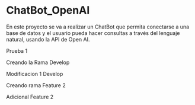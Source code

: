 # ChatBot_OpenAI

En este proyecto se va a realizar un ChatBot que permita conectarse a una base de datos y el usuario pueda hacer consultas a través del lenguaje natural, usando la API de Open AI.

Prueba 1




















Creando la Rama Develop

Modificacion 1 Develop

Creando rama Feature 2

Adicional Feature 2